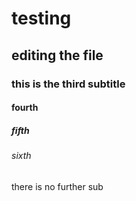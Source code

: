 # testing
## editing the file
### this is the third subtitle
#### fourth
##### fifth
###### sixth
there is no further sub
